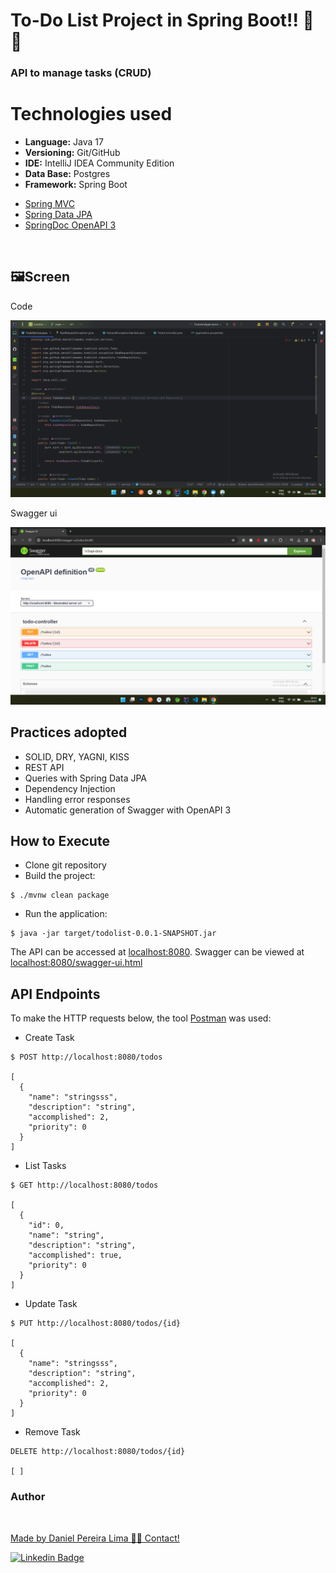 # To-Do List Project in Spring Boot!! 🚀🚀

### API to manage tasks (CRUD)

# Technologies used

* **Language:** Java 17
* **Versioning:** Git/GitHub
* **IDE:** IntelliJ IDEA Community Edition
* **Data Base:** Postgres
* **Framework:** Spring Boot

- [Spring MVC](https://docs.spring.io/spring-framework/reference/web/webmvc.html)
- [Spring Data JPA](https://spring.io/projects/spring-data-jpa)
- [SpringDoc OpenAPI 3](https://springdoc.org/v2/#spring-webflux-support)

<br>

## 🖼Screen

Code

![code](https://github.com/daniellimadev/todolist/blob/main/img/code.png)

Swagger ui

![swagger ui](https://github.com/daniellimadev/todolist/blob/main/img/swagger%20ui.png)

## Practices adopted

- SOLID, DRY, YAGNI, KISS
- REST API
- Queries with Spring Data JPA
- Dependency Injection
- Handling error responses
- Automatic generation of Swagger with OpenAPI 3

## How to Execute

- Clone git repository
- Build the project:
```
$ ./mvnw clean package
```
- Run the application:
```
$ java -jar target/todolist-0.0.1-SNAPSHOT.jar
```

The API can be accessed at [localhost:8080](http://localhost:8080).
Swagger can be viewed at [localhost:8080/swagger-ui.html](http://localhost:8080/swagger-ui.html)

## API Endpoints

To make the HTTP requests below, the tool [Postman](https://www.postman.com/) was used:

- Create Task
```
$ POST http://localhost:8080/todos

[
  {
    "name": "stringsss",
    "description": "string",
    "accomplished": 2,
    "priority": 0
  }
]
```

- List Tasks
```
$ GET http://localhost:8080/todos

[
  {
    "id": 0,
    "name": "string",
    "description": "string",
    "accomplished": true,
    "priority": 0
  }
]
```

- Update Task
```
$ PUT http://localhost:8080/todos/{id}

[
  {
    "name": "stringsss",
    "description": "string",
    "accomplished": 2,
    "priority": 0
  }
]
```

- Remove Task
```
DELETE http://localhost:8080/todos/{id}

[ ]
```


 <h3>Author</h3>

<a href="https://www.linkedin.com/in/danielpereiralima/">
 <img style="border-radius: 50%;" src="https://avatars.githubusercontent.com/u/96916005?v=4" width="100px;" alt=""/>

Made by Daniel Pereira Lima 👋🏽 Contact!

[![Linkedin Badge](https://img.shields.io/badge/-Daniel-blue?style=flat-square&logo=Linkedin&logoColor=white&link=https://www.linkedin.com/in/danielpereiralima/)](https://www.linkedin.com/in/danielpereiralima/)
